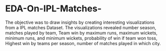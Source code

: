 # EDA-On-IPL-Matches-
The objective was to draw insights by creating interesting visualizations from a IPL matches Dataset. The visualizations revealed number season, matches played by team, Team win by maximum runs, maximum wickets, minimum runs, and minimum wickets, probability of win if team won toss, Highest win by teams per season, number of matches played in which city.
